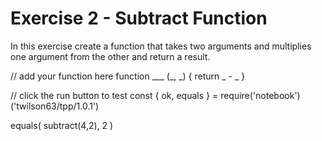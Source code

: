 # Exercise 2 - Subtract Function

In this exercise create a function that takes two arguments and multiplies one argument from the other and return a result.

<script src="https://embed.tonicdev.com" data-element-id="my-element"></script>

<!-- anywhere else on your page -->
<div id="my-element">
// add your function here
function ___ (_, _) {
  return _ - _
}

// click the run button to test
const { ok, equals } = require('notebook')('twilson63/tpp/1.0.1')

equals(
  subtract(4,2),
  2
)
</div>
